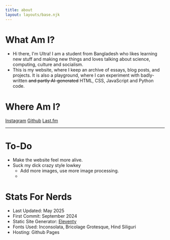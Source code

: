 ```yaml
---
title: about
layout: layouts/base.njk
---
```


# What Am I?
- Hi there, I'm Ultra! I am a student from Bangladesh who likes learning new stuff and making new things and loves talking about science, computing, culture and socialism.
- This is my website, where I keep an archive of essays, blog posts, and projects. It is also a playground, where I can experiment with badly-written ~~and partly AI-generated~~ HTML, CSS, JavaScript and Python code.
# Where Am I?
<a href="{{site.social.instagram}}" target="_blank" class="button">Instagram</a>
<a href="{{site.social.github}}" target="_blank" class="button">Github</a>
<a href="{{site.social.lastFM}}" target="_blank" class="button">Last.fm</a>

---
# To-Do
- Make the website feel more alive.
- Suck my dick crazy style lowkey
  - Add more images, use more image processing.
  -

# Stats For Nerds
- Last Updated: May 2025
- First Commit: September 2024
- Static Site Generator: [Eleventy](https://www.11ty.dev/)
- Fonts Used: Inconsolata, Bricolage Grotesque, Hind Siliguri
- Hosting: Github Pages